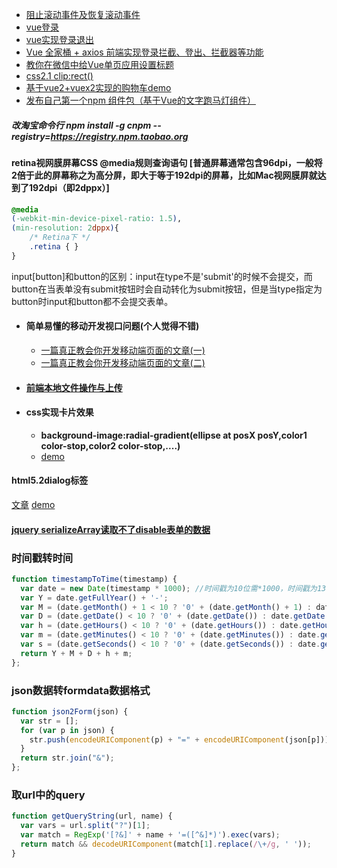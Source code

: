 - [阻止滚动事件及恢复滚动事件](http://blog.csdn.net/bingkingboy/article/details/50160221)
- [vue登录](https://juejin.im/post/591aa14f570c35006961acac)
- [vue实现登录退出](https://github.com/lzxb/vue2-demo)
- [Vue 全家桶 + axios 前端实现登录拦截、登出、拦截器等功能](https://github.com/superman66/vue-axios-github)
- [教你在微信中给Vue单页应用设置标题](https://www.deboy.cn/set-wechat-title-in-vuejs-spa.html)
- [css2.1 clip:rect()](http://www.zhangxinxu.com/wordpress/2011/04/css-clip-rect/)
- [基于vue2+vuex2实现的购物车demo](https://github.com/sailengsi/sls-vuex2-demo)
- [发布自己第一个npm 组件包（基于Vue的文字跑马灯组件）](https://segmentfault.com/a/1190000009540499)
##### 改淘宝命令行 npm install -g cnpm --registry=https://registry.npm.taobao.org
#### retina视网膜屏幕CSS @media规则查询语句 [普通屏幕通常包含96dpi，一般将2倍于此的屏幕称之为高分屏，即大于等于192dpi的屏幕，比如Mac视网膜屏就达到了192dpi（即2dppx）]

```css
@media 
(-webkit-min-device-pixel-ratio: 1.5), 
(min-resolution: 2dppx){ 
    /* Retina下 */
    .retina { }
}
```

input[button]和button的区别：input在type不是'submit'的时候不会提交，而button在当表单没有submit按钮时会自动转化为submit按钮，但是当type指定为button时input和button都不会提交表单。

- #### 简单易懂的移动开发视口问题(个人觉得不错)
    - [一篇真正教会你开发移动端页面的文章(一)](http://hcysun.me/2015/10/16/%E4%B8%80%E7%AF%87%E7%9C%9F%E6%AD%A3%E6%95%99%E4%BC%9A%E4%BD%A0%E5%BC%80%E5%8F%91%E7%A7%BB%E5%8A%A8%E7%AB%AF%E9%A1%B5%E9%9D%A2%E7%9A%84%E6%96%87%E7%AB%A0(%E4%B8%80)/)
    - [一篇真正教会你开发移动端页面的文章(二)](http://hcysun.me/2015/10/19/%E4%B8%80%E7%AF%87%E7%9C%9F%E6%AD%A3%E6%95%99%E4%BC%9A%E4%BD%A0%E5%BC%80%E5%8F%91%E7%A7%BB%E5%8A%A8%E7%AB%AF%E9%A1%B5%E9%9D%A2%E7%9A%84%E6%96%87%E7%AB%A0-%E4%BA%8C/)

- #### [前端本地文件操作与上传](https://juejin.im/entry/5a193c2af265da4335627550)

- #### css实现卡片效果
    - **background-image:radial-gradient(ellipse at posX posY,color1 color-stop,color2 color-stop,....)**
    - [demo](https://codepen.io/dcharlie2016/pen/ZxpJyd)

#### html5.2dialog标签
[文章](https://juejin.im/post/5af2a6e86fb9a07acc11b478?utm_source=gold_browser_extension)
[demo](https://codepen.io/dcharlie2016/pen/OZEGXg)

#### [jquery serializeArray读取不了disable表单的数据](https://stackoverflow.com/questions/15958671/disabled-fields-not-picked-up-by-serializearray)


### 时间戳转时间
```javascript
function timestampToTime(timestamp) {
  var date = new Date(timestamp * 1000); //时间戳为10位需*1000，时间戳为13位的话不需乘1000
  var Y = date.getFullYear() + '-';
  var M = (date.getMonth() + 1 < 10 ? '0' + (date.getMonth() + 1) : date.getMonth() + 1) + '-';
  var D = (date.getDate() < 10 ? '0' + (date.getDate()) : date.getDate()) + ' ';
  var h = (date.getHours() < 10 ? '0' + (date.getHours()) : date.getHours()) + ':';
  var m = (date.getMinutes() < 10 ? '0' + (date.getMinutes()) : date.getMinutes());
  var s = (date.getSeconds() < 10 ? '0' + (date.getSeconds()) : date.getSeconds());;
  return Y + M + D + h + m;
};
```
### json数据转formdata数据格式
```javascript
function json2Form(json) {
  var str = [];
  for (var p in json) {
    str.push(encodeURIComponent(p) + "=" + encodeURIComponent(json[p]));
  }
  return str.join("&");
};
```
### 取url中的query
```javascript
function getQueryString(url, name) {
  var vars = url.split("?")[1];
  var match = RegExp('[?&]' + name + '=([^&]*)').exec(vars);
  return match && decodeURIComponent(match[1].replace(/\+/g, ' '));
}
```
